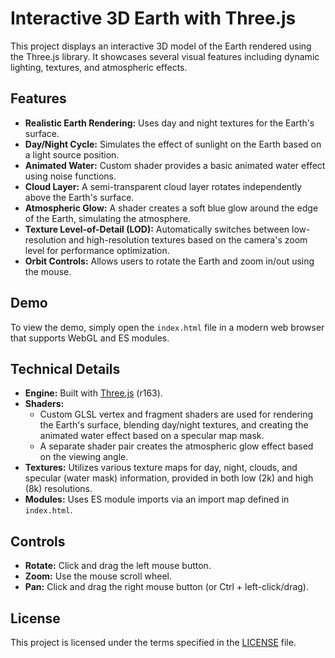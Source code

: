 # Interactive 3D Earth with Three.js

This project displays an interactive 3D model of the Earth rendered using the Three.js library. It showcases several visual features including dynamic lighting, textures, and atmospheric effects.

## Features

*   **Realistic Earth Rendering:** Uses day and night textures for the Earth's surface.
*   **Day/Night Cycle:** Simulates the effect of sunlight on the Earth based on a light source position.
*   **Animated Water:** Custom shader provides a basic animated water effect using noise functions.
*   **Cloud Layer:** A semi-transparent cloud layer rotates independently above the Earth's surface.
*   **Atmospheric Glow:** A shader creates a soft blue glow around the edge of the Earth, simulating the atmosphere.
*   **Texture Level-of-Detail (LOD):** Automatically switches between low-resolution and high-resolution textures based on the camera's zoom level for performance optimization.
*   **Orbit Controls:** Allows users to rotate the Earth and zoom in/out using the mouse.

## Demo

To view the demo, simply open the `index.html` file in a modern web browser that supports WebGL and ES modules.

## Technical Details

*   **Engine:** Built with [Three.js](https://threejs.org/) (r163).
*   **Shaders:**
    *   Custom GLSL vertex and fragment shaders are used for rendering the Earth's surface, blending day/night textures, and creating the animated water effect based on a specular map mask.
    *   A separate shader pair creates the atmospheric glow effect based on the viewing angle.
*   **Textures:** Utilizes various texture maps for day, night, clouds, and specular (water mask) information, provided in both low (2k) and high (8k) resolutions.
*   **Modules:** Uses ES module imports via an import map defined in `index.html`.

## Controls

*   **Rotate:** Click and drag the left mouse button.
*   **Zoom:** Use the mouse scroll wheel.
*   **Pan:** Click and drag the right mouse button (or Ctrl + left-click/drag).

## License

This project is licensed under the terms specified in the [LICENSE](LICENSE) file.
